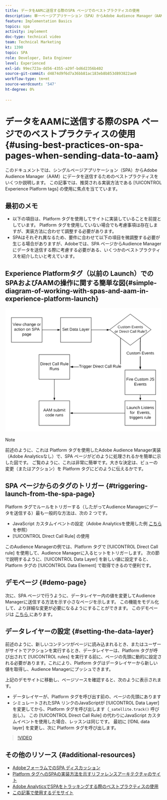 ```yaml
---
title: データをAAMに送信する際のSPA ページでのベストプラクティスの使用
description: 単一ページアプリケーション（SPA）からAdobe Audience Manager（AAM）にデータを送信する際のベストプラクティスについて説明します。 この記事では、推奨される実装方法であるExperience Platformタグの使用に焦点を当てています。
feature: Implementation Basics
topics: spa
activity: implement
doc-type: technical video
team: Technical Marketing
kt: 1390
topic: SPA
role: Developer, Data Engineer
level: Experienced
exl-id: 99ec723a-dd56-4355-a29f-bd6d2356b402
source-git-commit: d4874d9f6d7a36bb81ac183eb8b853d893822ae0
workflow-type: tm+mt
source-wordcount: '547'
ht-degree: 0%

---
```


# データをAAMに送信する際のSPA ページでのベストプラクティスの使用 {#using-best-practices-on-spa-pages-when-sending-data-to-aam}

このドキュメントでは、シングルページアプリケーション（SPA）からAdobe Audience Manager（AAM）にデータを送信するためのベストプラクティスをいくつか説明します。 この記事では、推奨される実装方法である [!UICONTROL Experience Platform tags] の使用に焦点を当てています。

## 最初のメモ

* 以下の項目は、Platform タグを使用してサイトに実装していることを前提としています。 Platform タグを使用していない場合でも考慮事項は存在しますが、実装方法に合わせて調整する必要があります。
* SPAはそれぞれ異なるため、要件に合わせて以下の項目を微調整する必要が生じる場合がありますが、Adobeでは、SPA ページからAudience Managerにデータを送信する際に考慮する必要がある、いくつかのベストプラクティスを紹介したいと考えています。

## Experience Platformタグ（以前の Launch）でのSPAおよびAAMの操作に関する簡単な図{#simple-diagram-of-working-with-spas-and-aam-in-experience-platform-launch}

![ タグでの aam 用 spa](assets/spa_for_aam_in_launch.png)

>[!NOTE]
>前述のように、これは Platform タグを使用したAdobe Audience Manager実装（Adobe Analyticsなし）で、SPA ページがどのように処理されるかを簡単に示した図です。 ご覧のように、これは非常に簡単です。大きな決定は、ビューの変更（またはアクション）を Platform タグにどのように伝えるかです。

## SPA ページからのタグのトリガー {#triggering-launch-from-the-spa-page}

Platform タグでルールをトリガーする（したがってAudience Managerにデータを送信する）最も一般的な方法は、次の 2 つです。

* JavaScript カスタムイベントの設定（Adobe Analyticsを使用した例 [ こちら ](https://helpx.adobe.com/analytics/kt/using/spa-analytics-best-practices-feature-video-use.html) を参照）
* [!UICONTROL Direct Call Rule] の使用

このAudience Managerの例では、Platform タグで [!UICONTROL Direct Call rule] を使用して、Audience Managerに入るヒットをトリガーします。 次の節で説明するように、[!UICONTROL Data Layer] を新しい値に設定すると、Platform タグの [!UICONTROL Data Element] で取得できるので便利です。

## デモページ {#demo-page}

次に、SPA ページで行うように、データレイヤー内の値を変更してAudience Managerに送信する方法を示す小さなページを示します。 この機能をモデル化して、より詳細な変更が必要になるようにすることができます。 このデモページは [ こちら ](https://aam.enablementadobe.com/SPA-Launch.html) にあります。

## データレイヤーの設定 {#setting-the-data-layer}

前述のように、新しいコンテンツがページに読み込まれるとき、またはユーザーがサイトでアクションを実行するとき、データレイヤーは、Platform タグが呼び出されて [!UICONTROL rules] を実行する前に、ページの先頭に動的に設定される必要があります。これにより、Platform タグはデータレイヤーから新しい値を取得し、Audience Managerにプッシュできます。

上記のデモサイトに移動し、ページソースを確認すると、次のように表示されます。

* データレイヤーが、Platform タグを呼び出す前の、ページの先頭にあります
* シミュレートされたSPA リンクのJavaScriptが [!UICONTROL Data Layer] を変更してから、Platform タグを呼び出します（`_satellite.track()` 呼び出し）。 この [!UICONTROL Direct Call Rule] の代わりにJavaScript カスタムイベントを使用した場合、レッスンは同じです。 最初に [!DNL data layer] を変更し、次に Platform タグを呼び出します。

>[!VIDEO](https://video.tv.adobe.com/v/23322/?quality=12)

## その他のリソース {#additional-resources}

* [AdobeフォーラムでのSPA ディスカッション ](https://forums.adobe.com/thread/2451022)
* [Platform タグへのSPAの実装方法を示すリファレンスアーキテクチャのサイト ](https://helpx.adobe.com/experience-manager/kt/integration/using/launch-reference-architecture-SPA-tutorial-implement.html)
* [Adobe AnalyticsでSPAをトラッキングする際のベストプラクティスの使用 ](https://helpx.adobe.com/analytics/kt/using/spa-analytics-best-practices-feature-video-use.html)
* [ この記事で使用するデモサイト ](https://aam.enablementadobe.com/SPA-Launch.html)
